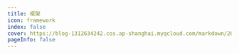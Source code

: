 ```yaml
---
title: 框架
icon: framework 
index: false
cover: https://blog-1312634242.cos.ap-shanghai.myqcloud.com/markdown/202305122sdf05406.jpg
pageInfo: false
---
```


